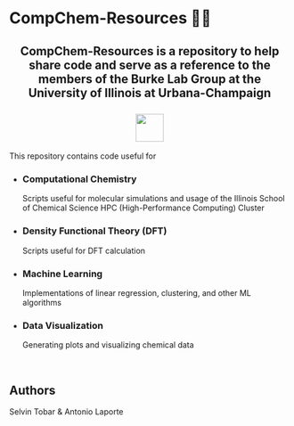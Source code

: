# CompChem-Resources 🤖🧪
<h2 align="center">
  CompChem-Resources is a repository to help share code and serve as a reference to the members of the Burke Lab Group at the University of Illinois at Urbana-Champaign
  <br>
  <br>
  <img height="50" src="https://web.faa.illinois.edu/app/uploads/sites/14/2022/12/blockI_800x610-500x0-c-default.jpg" />
</h2>
This repository contains code useful for


<br>

* ### Computational Chemistry
  Scripts useful for molecular simulations and usage of the Illinois School of Chemical Science HPC (High-Performance Computing) Cluster

* ### Density Functional Theory (DFT)
  Scripts useful for DFT calculation

* ### Machine Learning
  Implementations of linear regression, clustering, and other ML algorithms

* ### Data Visualization
  Generating plots and visualizing chemical data

<br>


## Authors 
Selvin Tobar & Antonio Laporte 
